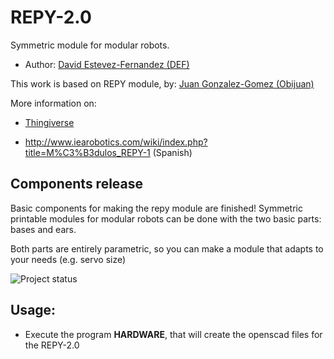 REPY-2.0
=========================================================

Symmetric module for modular robots.


* Author: [David Estevez-Fernandez (DEF)](http://www.thingiverse.com/DEF)

This work is based on REPY module, by:
[Juan Gonzalez-Gomez (Obijuan)](http://www.thingiverse.com/Obijuan)

More information on: 

* [Thingiverse](http://www.thingiverse.com/thing:13442)

* http://www.iearobotics.com/wiki/index.php?title=M%C3%B3dulos_REPY-1 (Spanish)


Components release
---------------------------------------------------------
Basic components for making the repy module are finished!
Symmetric printable modules for modular robots can be 
done with the two basic parts: bases and ears.

Both parts are entirely parametric, so you can make a 
module that adapts to your needs (e.g. servo size)

![Project status](https:/github.com/David-Estevez/REPY-2.0/repy2.0.png?branch=master)

Usage:
---------------------------------------------------------

* Execute the program **HARDWARE**, that will create the openscad files
for the REPY-2.0

